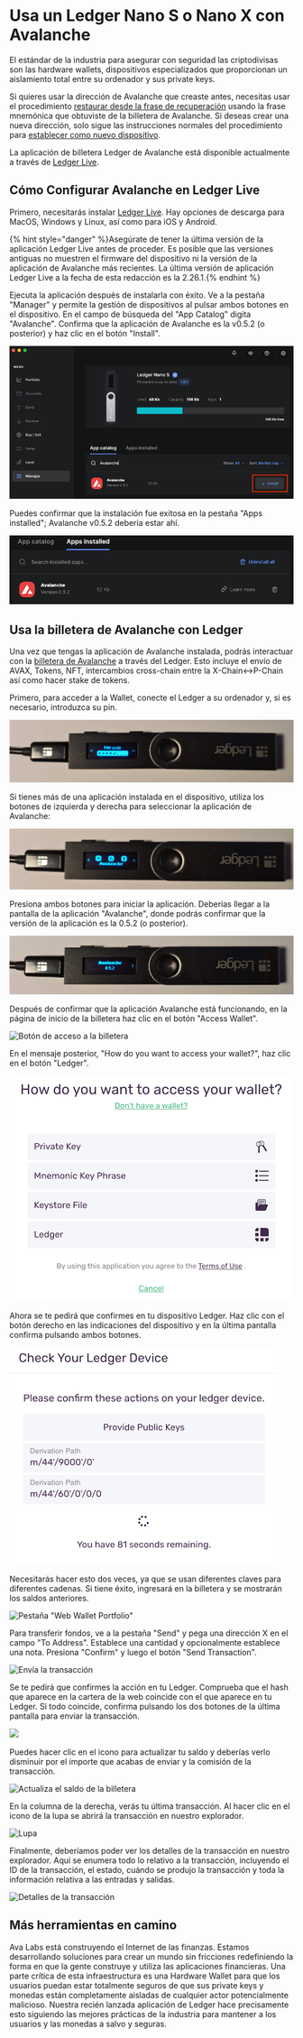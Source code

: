 # Usa un Ledger Nano S o Nano X con Avalanche

El estándar de la industria para asegurar con seguridad las criptodivisas son las hardware wallets, dispositivos especializados que proporcionan un aislamiento total entre su ordenador y sus private keys.

Si quieres usar la dirección de Avalanche que creaste antes, necesitas usar el procedimiento [restaurar desde la frase de recuperación](https://support.ledger.com/hc/en-us/articles/4404382560913-Restore-from-recovery-phrase) usando la frase mnemónica que obtuviste de la billetera de Avalanche. Si deseas crear una nueva dirección, solo sigue las instrucciones normales del procedimiento para [establecer como nuevo dispositivo](https://support.ledger.com/hc/en-us/articles/360000613793-Set-up-as-new-device).

La aplicación de billetera Ledger de Avalanche está disponible actualmente a través de [Ledger Live](https://www.ledger.com/ledger-live).

## Cómo Configurar Avalanche en Ledger Live<a id="1c80"></a>

Primero, necesitarás instalar [Ledger Live](https://www.ledger.com/ledger-live). Hay opciones de descarga para MacOS, Windows y Linux, así como para iOS y Android.

{% hint style="danger" %}Asegúrate de tener la última versión de la aplicación Ledger Live antes de proceder. Es posible que las versiones antiguas no muestren el firmware del dispositivo ni la versión de la aplicación de Avalanche más recientes. La última versión de aplicación Ledger Live a la fecha de esta redacción es la 2.26.1.{% endhint %}

Ejecuta la aplicación después de instalarla con éxito. Ve a la pestaña "Manager" y permite la gestión de dispositivos al pulsar ambos botones en el dispositivo. En el campo de búsqueda del "App Catalog" digita "Avalanche". Confirma que la aplicación de Avalanche es la v0.5.2 \(o posterior\) y haz clic en el botón "Install".

![Botón de instalación de la aplicación Ledger de Avalanche](../../../.gitbook/assets/ledger-06-live-install.png)

Puedes confirmar que la instalación fue exitosa en la pestaña "Apps installed"; Avalanche v0.5.2 debería estar ahí.

![Botón de instalación de la aplicación Ledger de Avalanche](../../../.gitbook/assets/ledger-07-live-version.png)

## Usa la billetera de Avalanche con Ledger<a id="48a3"></a>

Una vez que tengas la aplicación de Avalanche instalada, podrás interactuar con la [billetera de Avalanche](https://wallet.avax.network/) a través del Ledger. Esto incluye el envío de AVAX, Tokens, NFT, intercambios cross-chain entre la X-Chain<->P-Chain así como hacer stake de tokens.

Primero, para acceder a la Wallet, conecte el Ledger a su ordenador y, si es necesario, introduzca su pin.

![Pantalla con el código PIN](../../../.gitbook/assets/ledger-03-pin.png)

Si tienes más de una aplicación instalada en el dispositivo, utiliza los botones de izquierda y derecha para seleccionar la aplicación de Avalanche:

![Aplicación de Avalanche](../../../.gitbook/assets/ledger-04-app-start.png)

Presiona ambos botones para iniciar la aplicación. Deberías llegar a la pantalla de la aplicación "Avalanche", donde podrás confirmar que la versión de la aplicación es la 0.5.2 \(o posterior\).

![Versión de la aplicación](../../../.gitbook/assets/ledger-05-app-version.png)

Después de confirmar que la aplicación Avalanche está funcionando, en la página de inicio de la billetera haz clic en el botón "Access Wallet".

![Botón de acceso a la billetera](https://miro.medium.com/max/2364/1*SC1uM5xFybz3lfPiKwOHUw.png)

En el mensaje posterior, "How do you want to access your wallet?", haz clic en el botón "Ledger".

![Acceso con Ledger](../../../.gitbook/assets/ledger-01-wallet-access.png)

Ahora se te pedirá que confirmes en tu dispositivo Ledger. Haz clic con el botón derecho en las indicaciones del dispositivo y en la última pantalla confirma pulsando ambos botones.

![](../../../.gitbook/assets/ledger-02-confirm-access.png)

Necesitarás hacer esto dos veces, ya que se usan diferentes claves para diferentes cadenas. Si tiene éxito, ingresará en la billetera y se mostrarán los saldos anteriores.

![Pestaña "Web Wallet Portfolio"](../../../.gitbook/assets/web-wallet-portfolio-tab.png)

Para transferir fondos, ve a la pestaña "Send" y pega una dirección X en el campo "To Address". Establece una cantidad y opcionalmente establece una nota. Presiona "Confirm" y luego el botón "Send Transaction".

![Envía la transacción](../../../.gitbook/assets/send-transaction.png)

Se te pedirá que confirmes la acción en tu Ledger. Comprueba que el hash que aparece en la cartera de la web coincide con el que aparece en tu Ledger. Si todo coincide, confirma pulsando los dos botones de la última pantalla para enviar la transacción.

![](https://miro.medium.com/max/2932/1*XI8fzBRpDr0PXcuVQPHLvQ.png)

Puedes hacer clic en el icono para actualizar tu saldo y deberías verlo disminuir por el importe que acabas de enviar y la comisión de la transacción.

![Actualiza el saldo de la billetera](../../../.gitbook/assets/refresh-wallet-balance.png)

En la columna de la derecha, verás tu última transacción. Al hacer clic en el icono de la lupa se abrirá la transacción en nuestro explorador.

![Lupa](../../../.gitbook/assets/magnifying-glass.png)

Finalmente, deberíamos poder ver los detalles de la transacción en nuestro explorador. Aquí se enumera todo lo relativo a la transacción, incluyendo el ID de la transacción, el estado, cuándo se produjo la transacción y toda la información relativa a las entradas y salidas.

![Detalles de la transacción](../../../.gitbook/assets/transaction-details.png)

## Más herramientas en camino<a id="135b"></a>

Ava Labs está construyendo el Internet de las finanzas. Estamos desarrollando soluciones para crear un mundo sin fricciones redefiniendo la forma en que la gente construye y utiliza las aplicaciones financieras. Una parte crítica de esta infraestructura es una Hardware Wallet para que los usuarios puedan estar totalmente seguros de que sus private keys y monedas están completamente aisladas de cualquier actor potencialmente malicioso. Nuestra recién lanzada aplicación de Ledger hace precisamente esto siguiendo las mejores prácticas de la industria para mantener a los usuarios y las monedas a salvo y seguras.

